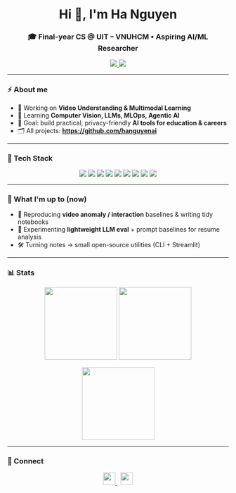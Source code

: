 <!-- Profile Header -->
<h1 align="center">Hi 👋, I'm Ha Nguyen</h1>
<h3 align="center">🎓 Final-year CS @ UIT – VNUHCM • Aspiring AI/ML Researcher</h3>

<p align="center">
  <a href="https://www.linkedin.com/in/hanguyen2212/">
    <img src="https://img.shields.io/badge/LinkedIn-hanguyen2212-0A66C2?logo=linkedin&logoColor=white" />
  </a>
  <img src="https://komarev.com/ghpvc/?username=hanguyenai&label=Views&color=0e75b6&style=flat" />
</p>

---

### ⚡ About me
- 🔭 Working on **Video Understanding & Multimodal Learning**
- 🌱 Learning **Computer Vision, LLMs, MLOps, Agentic AI**
- 🧭 Goal: build practical, privacy-friendly **AI tools for education & careers**
- 🗂️ All projects: **https://github.com/hanguyenai**

---

### 🧰 Tech Stack
<p align="center">
  <img src="https://img.shields.io/badge/Python-3776AB?logo=python&logoColor=white"/>
  <img src="https://img.shields.io/badge/PyTorch-EE4C2C?logo=pytorch&logoColor=white"/>
  <img src="https://img.shields.io/badge/Computer%20Vision-OpenCV-5C3EE8?logo=opencv&logoColor=white"/>
  <img src="https://img.shields.io/badge/Scikit--learn-F7931E?logo=scikitlearn&logoColor=white"/>
  <img src="https://img.shields.io/badge/React-61DAFB?logo=react&logoColor=000"/>
  <img src="https://img.shields.io/badge/Node.js-339933?logo=node.js&logoColor=white"/>
  <img src="https://img.shields.io/badge/C%23-239120?logo=c-sharp&logoColor=white"/>
  <img src="https://img.shields.io/badge/Docker-2496ED?logo=docker&logoColor=white"/>
  <img src="https://img.shields.io/badge/PostgreSQL-4169E1?logo=postgresql&logoColor=white"/>
</p>

---

### 🚀 What I'm up to (now)
- 📖 Reproducing **video anomaly / interaction** baselines & writing tidy notebooks  
- 🧪 Experimenting **lightweight LLM eval** + prompt baselines for resume analysis  
- 🛠️ Turning notes → small open-source utilities (CLI + Streamlit)

---

### 📊 Stats
<p align="center">
  <img height="165" src="https://github-readme-stats.vercel.app/api?username=hanguyenai&show_icons=true&theme=radical&hide_title=true&count_private=true" />
  <img height="165" src="https://github-readme-stats.vercel.app/api/top-langs/?username=hanguyenai&layout=compact&theme=radical" />
</p>
<p align="center">
  <img height="165" src="https://github-readme-streak-stats.herokuapp.com?user=hanguyenai&theme=radical" />
</p>

<!-- Optional trophies (bật nếu bạn thích nhiều huy hiệu hơn)
<p align="center">
  <img src="https://github-profile-trophy.vercel.app/?username=hanguyenai&theme=onedark&row=1&column=6" />
</p>
-->

---

### 🤝 Connect
<p align="center">
  <a href="https://www.linkedin.com/in/hanguyen2212/">
    <img height="28" src="https://img.shields.io/badge/LinkedIn-Connect-0A66C2?logo=linkedin&logoColor=white" />
  </a>
  &nbsp;
  <a href="mailto:ngtngochaa@gmail.com">
    <img height="28" src="https://img.shields.io/badge/Email-Write%20to%20me-EA4335?logo=gmail&logoColor=white" />
  </a>
</p>
